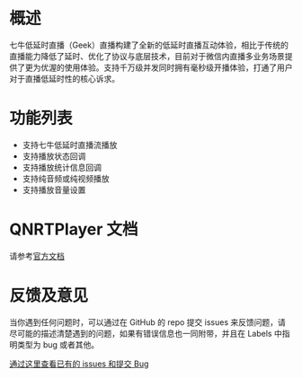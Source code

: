 # 概述

七牛低延时直播（Geek）直播构建了全新的低延时直播互动体验，相比于传统的直播能力降低了延时、优化了协议与底层技术，目前对于微信内直播多业务场景提供了更为优渥的使用体验。支持千万级并发同时拥有毫秒级开播体验，打通了用户对于直播低延时性的核心诉求。

# 功能列表

- 支持七牛低延时直播流播放
- 支持播放状态回调
- 支持播放统计信息回调
- 支持纯音频或纯视频播放
- 支持播放音量设置

# QNRTPlayer 文档
请参考[官方文档](https://developer.qiniu.com/pili/7731/geek-android-sdk)

# 反馈及意见

当你遇到任何问题时，可以通过在 GitHub 的 repo 提交 issues 来反馈问题，请尽可能的描述清楚遇到的问题，如果有错误信息也一同附带，并且在 Labels 中指明类型为 bug 或者其他。

[通过这里查看已有的 issues 和提交 Bug](https://github.com/pili-engineering/QNRTPlayer-Android/issues)


